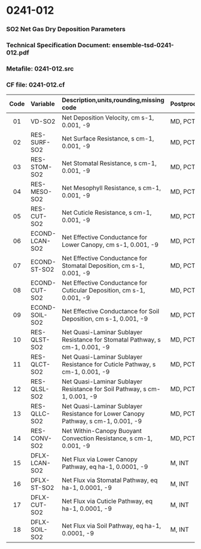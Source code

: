 # 0241-012
### SO2 Net Gas Dry Deposition Parameters
### Technical Specification Document: ensemble-tsd-0241-012.pdf
### Metafile: 0241-012.src
### CF file: 0241-012.cf
|Code|Variable|Description,units,rounding,missing code|Postprocessing|
|:-:|:-|:-|:-|
|01|VD-SO2|Net Deposition Velocity, cm s-1, 0.001, -9|MD, PCT, 50|
|02|RES-SURF-SO2|Net Surface Resistance, s cm-1, 0.001, -9|MD, PCT, 50|
|03|RES-STOM-SO2|Net Stomatal Resistance, s cm-1, 0.001, -9|MD, PCT, 50|
|04|RES-MESO-SO2|Net Mesophyll Resistance, s cm-1, 0.001, -9|MD, PCT, 50|
|05|RES-CUT-SO2|Net Cuticle Resistance, s cm-1, 0.001, -9|MD, PCT, 50|
|06|ECOND-LCAN-SO2|Net Effective Conductance for Lower Canopy, cm s-1, 0.001, -9|MD, PCT, 50|
|07|ECOND-ST-SO2|Net Effective Conductance for Stomatal Deposition, cm s-1, 0.001, -9|MD, PCT, 50|
|08|ECOND-CUT-SO2|Net Effective Conductance for Cuticular Deposition, cm s-1, 0.001, -9|MD, PCT, 50|
|09|ECOND-SOIL-SO2|Net Effective Conductance for Soil Deposition, cm s-1, 0.001, -9|MD, PCT, 50|
|10|RES-QLST-SO2|Net Quasi-Laminar Sublayer Resistance for Stomatal Pathway, s cm-1, 0.001, -9|MD, PCT, 50|
|11|RES-QLCT-SO2|Net Quasi-Laminar Sublayer Resistance for Cuticle Pathway, s cm-1, 0.001, -9|MD, PCT, 50|
|12|RES-QLSL-SO2|Net Quasi-Laminar Sublayer Resistance for Soil  Pathway, s cm-1, 0.001, -9|MD, PCT, 50|
|13|RES-QLLC-SO2|Net Quasi-Laminar Sublayer Resistance for Lower Canopy Pathway, s cm-1, 0.001, -9|MD, PCT, 50|
|14|RES-CONV-SO2|Net Within-Canopy Buoyant Convection Resistance, s cm-1, 0.001, -9|MD, PCT, 50|
|15|DFLX-LCAN-SO2|Net Flux via Lower Canopy Pathway, eq ha-1, 0.0001, -9|M, INT|
|16|DFLX-ST-SO2|Net Flux via Stomatal Pathway, eq ha-1, 0.0001, -9|M, INT|
|17|DFLX-CUT-SO2|Net Flux via Cuticle Pathway, eq ha-1, 0.0001, -9|M, INT|
|18|DFLX-SOIL-SO2|Net Flux via Soil Pathway, eq ha-1, 0.0001, -9|M, INT|
